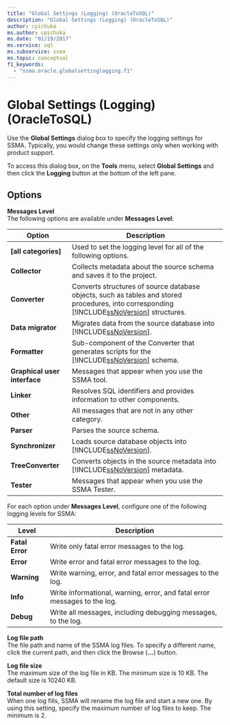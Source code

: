 ```yaml
---
title: "Global Settings (Logging) (OracleToSQL)"
description: "Global Settings (Logging) (OracleToSQL)"
author: cpichuka
ms.author: cpichuka
ms.date: "01/19/2017"
ms.service: sql
ms.subservice: ssma
ms.topic: conceptual
f1_keywords:
  - "ssma.oracle.globalsettinglogging.f1"
---
```

# Global Settings (Logging) (OracleToSQL)
Use the **Global Settings** dialog box to specify the logging settings for SSMA. Typically, you would change these settings only when working with product support.  
  
To access this dialog box, on the **Tools** menu, select **Global Settings** and then click the **Logging** button at the bottom of the left pane.  
  
## Options  
**Messages Level**  
The following options are available under **Messages Level**:  
  
|Option|Description|  
|----------|---------------|  
|**[all categories]**|Used to set the logging level for all of the following options.|  
|**Collector**|Collects metadata about the source schema and saves it to the project.|  
|**Converter**|Converts structures of source database objects, such as tables and stored procedures, into corresponding [!INCLUDE[ssNoVersion](../../includes/ssnoversion-md.md)] structures.|  
|**Data migrator**|Migrates data from the source database into [!INCLUDE[ssNoVersion](../../includes/ssnoversion-md.md)].|  
|**Formatter**|Sub-component of the Converter that generates scripts for the [!INCLUDE[ssNoVersion](../../includes/ssnoversion-md.md)] schema.|  
|**Graphical user interface**|Messages that appear when you use the SSMA tool.|  
|**Linker**|Resolves SQL identifiers and provides information to other components.|  
|**Other**|All messages that are not in any other category.|  
|**Parser**|Parses the source schema.|  
|**Synchronizer**|Loads source database objects into [!INCLUDE[ssNoVersion](../../includes/ssnoversion-md.md)].|  
|**TreeConverter**|Converts objects in the source metadata into [!INCLUDE[ssNoVersion](../../includes/ssnoversion-md.md)] metadata.|  
|**Tester**|Messages that appear when you use the SSMA Tester.|  
  
For each option under **Messages Level**, configure one of the following logging levels for SSMA:  
  
|Level|Description|  
|-|-|  
|**Fatal Error**|Write only fatal error messages to the log.|  
|**Error**|Write error and fatal error messages to the log.|  
|**Warning**|Write warning, error, and fatal error messages to the log.|  
|**Info**|Write informational, warning, error, and fatal error messages to the log.|  
|**Debug**|Write all messages, including debugging messages, to the log.|  
  
**Log file path**  
The file path and name of the SSMA log files. To specify a different name, click the current path, and then click the Browse (**...**) button.  
  
**Log file size**  
The maximum size of the log file in KB. The minimum size is 10 KB. The default size is 10240 KB.  
  
**Total number of log files**  
When one log fills, SSMA will rename the log file and start a new one. By using this setting, specify the maximum number of log files to keep. The minimum is 2.  
  
